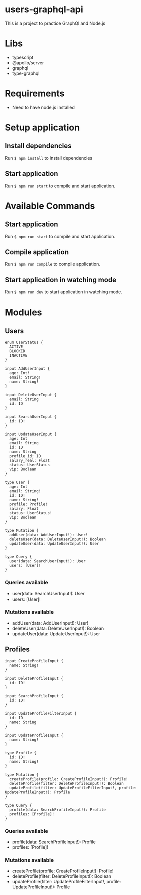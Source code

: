 # users-graphql-api

This is a project to practice GraphQl and Node.js

# Libs

- typescript
- @apollo/server
- graphql
- type-graphql

# Requirements

- Need to have node.js installed

# Setup application

## Install dependencies

Run `$ npm install` to install dependencies

## Start application

Run `$ npm run start` to compile and start application.

# Available Commands

## Start application

Run `$ npm run start` to compile and start application.

## Compile application

Run `$ npm run compile` to compile application.

## Start application in watching mode

Run `$ npm run dev` to start application in watching mode.

# Modules

## Users

```
enum UserStatus {
  ACTIVE
  BLOCKED
  INACTIVE
}

input AddUserInput {
  age: Int!
  email: String!
  name: String!
}

input DeleteUserInput {
  email: String
  id: ID
}

input SearchUserInput {
  id: ID!
}

input UpdateUserInput {
  age: Int
  email: String
  id: ID
  name: String
  profile_id: ID
  salary_real: Float
  status: UserStatus
  vip: Boolean
}

type User {
  age: Int
  email: String!
  id: ID!
  name: String!
  profile: Profile!
  salary: Float
  status: UserStatus!
  vip: Boolean
}

type Mutation {
  addUser(data: AddUserInput!): User!
  deleteUser(data: DeleteUserInput!): Boolean
  updateUser(data: UpdateUserInput!): User
}

type Query {
  user(data: SearchUserInput!): User
  users: [User]!
}
```

### Queries available

- user(data: SearchUserInput!): User
- users: [User]!

### Mutations available

- addUser(data: AddUserInput!): User!
- deleteUser(data: DeleteUserInput!): Boolean
- updateUser(data: UpdateUserInput!): User

## Profiles

```
input CreateProfileInput {
  name: String!
}

input DeleteProfileInput {
  id: ID!
}

input SearchProfileInput {
  id: ID!
}

input UpdateProfileFilterInput {
  id: ID
  name: String
}

input UpdateProfileInput {
  name: String!
}

type Profile {
  id: ID!
  name: String!
}

type Mutation {
  createProfile(profile: CreateProfileInput!): Profile!
  deleteProfile(filter: DeleteProfileInput!): Boolean
  updateProfile(filter: UpdateProfileFilterInput!, profile: UpdateProfileInput!): Profile
}

type Query {
  profile(data: SearchProfileInput!): Profile
  profiles: [Profile]!
}
```

### Queries available

- profile(data: SearchProfileInput!): Profile
- profiles: [Profile]!

### Mutations available

- createProfile(profile: CreateProfileInput!): Profile!
- deleteProfile(filter: DeleteProfileInput!): Boolean
- updateProfile(filter: UpdateProfileFilterInput!, profile: UpdateProfileInput!): Profile
